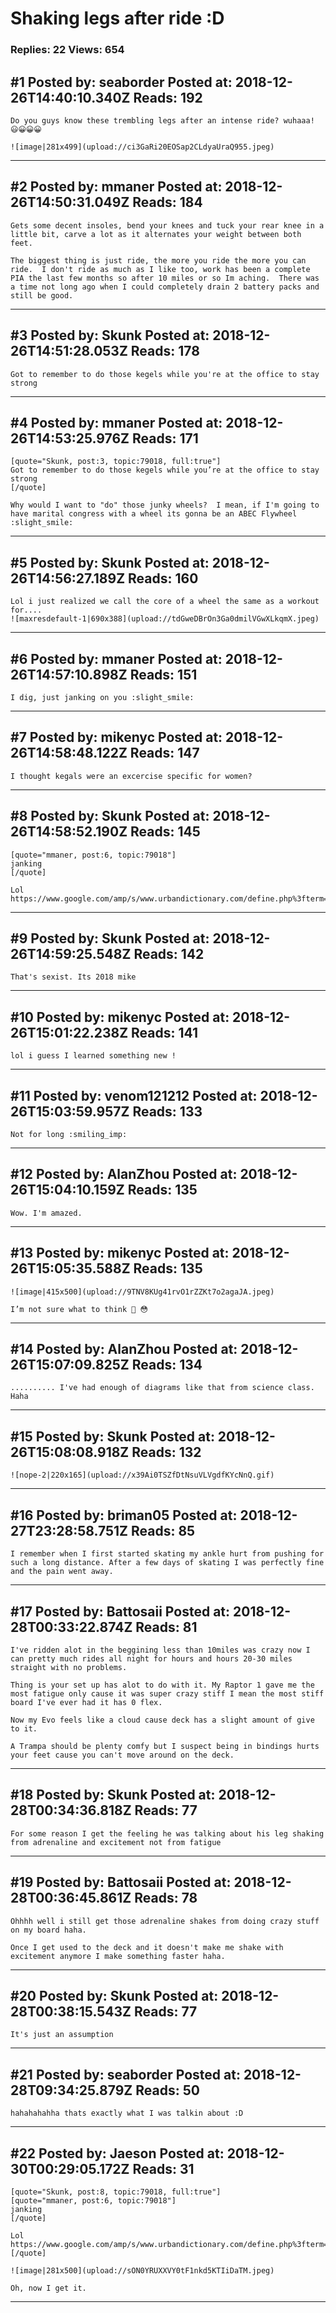 # Shaking legs after ride :D

### Replies: 22 Views: 654

## \#1 Posted by: seaborder Posted at: 2018-12-26T14:40:10.340Z Reads: 192

```
Do you guys know these trembling legs after an intense ride? wuhaaa! 😃😀😀😀

![image|281x499](upload://ci3GaRi20EOSap2CLdyaUraQ955.jpeg)
```

---
## \#2 Posted by: mmaner Posted at: 2018-12-26T14:50:31.049Z Reads: 184

```
Gets some decent insoles, bend your knees and tuck your rear knee in a little bit, carve a lot as it alternates your weight between both feet.

The biggest thing is just ride, the more you ride the more you can ride.  I don't ride as much as I like too, work has been a complete PIA the last few months so after 10 miles or so Im aching.  There was  a time not long ago when I could completely drain 2 battery packs and still be good.
```

---
## \#3 Posted by: Skunk Posted at: 2018-12-26T14:51:28.053Z Reads: 178

```
Got to remember to do those kegels while you're at the office to stay strong
```

---
## \#4 Posted by: mmaner Posted at: 2018-12-26T14:53:25.976Z Reads: 171

```
[quote="Skunk, post:3, topic:79018, full:true"]
Got to remember to do those kegels while you’re at the office to stay strong
[/quote]

Why would I want to "do" those junky wheels?  I mean, if I'm going to have marital congress with a wheel its gonna be an ABEC Flywheel :slight_smile:
```

---
## \#5 Posted by: Skunk Posted at: 2018-12-26T14:56:27.189Z Reads: 160

```
Lol i just realized we call the core of a wheel the same as a workout for....
![maxresdefault-1|690x388](upload://tdGweDBrOn3Ga0dmilVGwXLkqmX.jpeg)
```

---
## \#6 Posted by: mmaner Posted at: 2018-12-26T14:57:10.898Z Reads: 151

```
I dig, just janking on you :slight_smile:
```

---
## \#7 Posted by: mikenyc Posted at: 2018-12-26T14:58:48.122Z Reads: 147

```
I thought kegals were an excercise specific for women?
```

---
## \#8 Posted by: Skunk Posted at: 2018-12-26T14:58:52.190Z Reads: 145

```
[quote="mmaner, post:6, topic:79018"]
janking
[/quote]

Lol https://www.google.com/amp/s/www.urbandictionary.com/define.php%3fterm=Janking&amp=true
```

---
## \#9 Posted by: Skunk Posted at: 2018-12-26T14:59:25.548Z Reads: 142

```
That's sexist. Its 2018 mike
```

---
## \#10 Posted by: mikenyc Posted at: 2018-12-26T15:01:22.238Z Reads: 141

```
lol i guess I learned something new !
```

---
## \#11 Posted by: venom121212 Posted at: 2018-12-26T15:03:59.957Z Reads: 133

```
Not for long :smiling_imp:
```

---
## \#12 Posted by: AlanZhou Posted at: 2018-12-26T15:04:10.159Z Reads: 135

```
Wow. I'm amazed.
```

---
## \#13 Posted by: mikenyc Posted at: 2018-12-26T15:05:35.588Z Reads: 135

```
![image|415x500](upload://9TNV8KUg41rvO1rZZKt7o2agaJA.jpeg) 

I’m not sure what to think 🤔 😳
```

---
## \#14 Posted by: AlanZhou Posted at: 2018-12-26T15:07:09.825Z Reads: 134

```
.......... I've had enough of diagrams like that from science class. Haha
```

---
## \#15 Posted by: Skunk Posted at: 2018-12-26T15:08:08.918Z Reads: 132

```
![nope-2|220x165](upload://x39Ai0TSZfDtNsuVLVgdfKYcNnQ.gif)
```

---
## \#16 Posted by: briman05 Posted at: 2018-12-27T23:28:58.751Z Reads: 85

```
I remember when I first started skating my ankle hurt from pushing for such a long distance. After a few days of skating I was perfectly fine and the pain went away.
```

---
## \#17 Posted by: Battosaii Posted at: 2018-12-28T00:33:22.874Z Reads: 81

```
I've ridden alot in the beggining less than 10miles was crazy now I can pretty much rides all night for hours and hours 20-30 miles straight with no problems. 

Thing is your set up has alot to do with it. My Raptor 1 gave me the most fatigue only cause it was super crazy stiff I mean the most stiff board I've ever had it has 0 flex.

Now my Evo feels like a cloud cause deck has a slight amount of give to it. 

A Trampa should be plenty comfy but I suspect being in bindings hurts your feet cause you can't move around on the deck.
```

---
## \#18 Posted by: Skunk Posted at: 2018-12-28T00:34:36.818Z Reads: 77

```
For some reason I get the feeling he was talking about his leg shaking from adrenaline and excitement not from fatigue
```

---
## \#19 Posted by: Battosaii Posted at: 2018-12-28T00:36:45.861Z Reads: 78

```
Ohhhh well i still get those adrenaline shakes from doing crazy stuff on my board haha.

Once I get used to the deck and it doesn't make me shake with excitement anymore I make something faster haha.
```

---
## \#20 Posted by: Skunk Posted at: 2018-12-28T00:38:15.543Z Reads: 77

```
It's just an assumption
```

---
## \#21 Posted by: seaborder Posted at: 2018-12-28T09:34:25.879Z Reads: 50

```
hahahahahha thats exactly what I was talkin about :D
```

---
## \#22 Posted by: Jaeson Posted at: 2018-12-30T00:29:05.172Z Reads: 31

```
[quote="Skunk, post:8, topic:79018, full:true"]
[quote="mmaner, post:6, topic:79018"]
janking
[/quote]

Lol https://www.google.com/amp/s/www.urbandictionary.com/define.php%3fterm=Janking&amp=true
[/quote]

![image|281x500](upload://sON0YRUXXVY0tF1nkd5KTIiDaTM.jpeg) 

Oh, now I get it.
```

---
